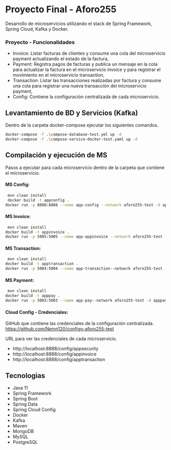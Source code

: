 # Proyecto Final - Aforo255

Desarrollo de microservicios utilizando el stack de Spring Framework, Spring Cloud, Kafka y Docker.

### Proyecto - Funcionalidades
- Invoice: Listar facturas de clientes y consume una cola del microservicio payment actualizando el estado de la factura,
- Payment: Registra pagos de facturas y publica un mensaje en la cola para actualizar la factura en el microservicio invoice            y  para registrar el movimiento en el microservicio transaction,
- Transaction: Listar las transacciones realizadas por factura y consume una cola para registrar una nueva transacción del microservicio payment,
- Config: Contiene la configuración centralizada de cada microservicio.

## Levantamiento de BD y Servicios (Kafka)
Dentro de la carpeta docker-compose ejecutar los siguientes comandos.
```sh
docker-compose -f .\compose-database-test.yml up -d
docker-compose -f .\compose-service-docker-test.yaml up -d
```
## Compilación y ejecución de MS
Pasos a ejecutar para cada microservicio dentro de la carpeta que contiene el microservicio.
#### MS Config:
```sh
 mvn clean install
 docker build -t appconfig .
docker run -p 8088:8888 --name app-config --network aforo255-test -d appconfig
```
#### MS Invoice:
```sh
 mvn clean install
docker build -t appinvoice .
docker run -p 5005:5005 --name app-appinvoice --network aforo255-test -d appinvoice 
```
#### MS Transaction:
```sh
 mvn clean install
docker build -t apptransaction .
docker run -p 5004:5004 --name app-transaction--network aforo255-test -d apptransaction
```
#### MS Payment:
```sh
 mvn clean install
docker build -t apppay .
docker run -p 5003:5003 --name app-pay--network aforo255-test -d apppay
```
#### Cloud Config - Credenciales:
GitHub que contiene las credenciales de la configuración centralizada.
https://github.com/Nemn120/configo-aforo255-test

URL para ver las credenciales de cada microservicio.
- http://localhost:8888/config/appsecurity
- http://localhost:8888/config/appinvoice
- http://localhost:8888/config/apptransaction

## Tecnologias
- Java 11
- Spring Framework
- Spring Boot
- Spring Data
- Spring Cloud Config
- Docker
- Kafka
- Maven
- MongoDB
- MySQL
- PostgreSQL
